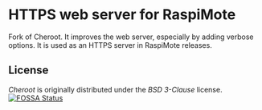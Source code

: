 # HTTPS web server for RaspiMote
Fork of Cheroot. It improves the web server, especially by adding verbose options. It is used as an HTTPS server in RaspiMote releases.

## License
*Cheroot* is originally distributed under the *BSD 3-Clause* license.
<a href="https://app.fossa.io/projects/git%2Bgithub.com%2Fcherrypy%2Fcheroot?ref=badge_large">
  <img src="https://app.fossa.io/api/projects/git%2Bgithub.com%2Fcherrypy%2Fcheroot.svg?type=large" alt="FOSSA Status"/>
</a>
